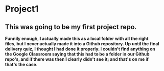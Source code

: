# Project1
## This was going to be my first project repo.
<b>Funnily enough, I actually made this as a local folder with all the right files, but I never actually made it into a Github repository. Up until the final delivery quiz, I thought I had done it properly. I couldn't find anything on the Google Classroom saying that this had to be a folder in our Github repo's, and if there was then I clearly didn't see it; and that's on me if that's the case.</b>
